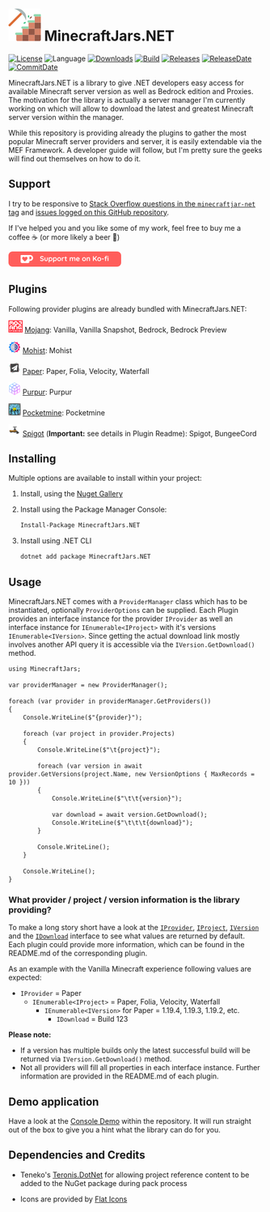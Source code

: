 ![MinecraftJars.NET](Resources/MinecraftJarsNET-Logo-64px.png "MinecraftJars.NET")
MinecraftJars.NET
======

[![License](https://img.shields.io/github/license/tekgator/MinecraftJars.NET)](LICENSE)
![Language](https://img.shields.io/github/languages/top/tekgator/MinecraftJars.NET)
[![Downloads](https://img.shields.io/nuget/dt/MinecraftJars.NET)](https://www.nuget.org/packages/MinecraftJars.NET)
[![Build](https://img.shields.io/github/actions/workflow/status/tekgator/MinecraftJars.NET/build-on-push.yml?branch=main)](https://github.com/tekgator/MinecraftJars.NET/actions/workflows/build-on-push.yml)
[![Releases](https://img.shields.io/github/v/release/tekgator/MinecraftJars.NET)](https://github.com/tekgator/MinecraftJars.NET/releases)
[![ReleaseDate](https://img.shields.io/github/release-date/tekgator/MinecraftJars.NET)](https://github.com/tekgator/MinecraftJars.NET/releases)
[![CommitDate](https://img.shields.io/github/last-commit/tekgator/MinecraftJars.NET)](https://github.com/tekgator/MinecraftJars.NET/commit)

MinecraftJars.NET is a library to give .NET developers easy access for available Minecraft server version as well as Bedrock edition and Proxies. 
The motivation for the library is actually a server manager I'm currently working on which will allow to download the latest and greatest Minecraft server version within the manager.

While this repository is providing already the plugins to gather the most popular Minecraft server providers and server, it is easily extendable via the MEF Framework. 
A developer guide will follow, but I'm pretty sure the geeks will find out themselves on how to do it.

## Support

I try to be responsive to [Stack Overflow questions in the `minecraftjar-net` tag](https://stackoverflow.com/questions/tagged/minecraftjar-net) and [issues logged on this GitHub repository](https://github.com/tekgator/MinecraftJar.NET/issues).

If I've helped you and you like some of my work, feel free to buy me a coffee ☕ (or more likely a beer 🍺)

[![ko-fi](Resources/support-kofi.png)](https://ko-fi.com/C0C7LO3V1)

## Plugins

Following provider plugins are already bundled with MinecraftJars.NET:

![Mojang](MinecraftJars.Plugin/MinecraftJars.Plugin.Mojang/Resources/Mojang-24px.png) [Mojang](MinecraftJars.Plugin/MinecraftJars.Plugin.Mojang):
Vanilla, Vanilla Snapshot, Bedrock, Bedrock Preview

![Mohist](MinecraftJars.Plugin/MinecraftJars.Plugin.Mohist/Resources/Mohist-24px.png) [Mohist](MinecraftJars.Plugin/MinecraftJars.Plugin.Mohist): 
Mohist

![Paper](MinecraftJars.Plugin/MinecraftJars.Plugin.Paper/Resources/Paper-24px.png) [Paper](MinecraftJars.Plugin/MinecraftJars.Plugin.Paper): 
Paper, Folia, Velocity, Waterfall

![Purpur](MinecraftJars.Plugin/MinecraftJars.Plugin.Purpur/Resources/Purpur-24px.png) [Purpur](MinecraftJars.Plugin/MinecraftJars.Plugin.Purpur):
Purpur

![Pocketmine](MinecraftJars.Plugin/MinecraftJars.Plugin.Pocketmine/Resources/Pocketmine-24px.png) [Pocketmine](MinecraftJars.Plugin/MinecraftJars.Plugin.Pocketmine):
Pocketmine

![Spigot](MinecraftJars.Plugin/MinecraftJars.Plugin.Spigot/Resources/Spigot-24px.png) [Spigot](MinecraftJars.Plugin/MinecraftJars.Plugin.Spigot)
(**Important:** see details in Plugin Readme): Spigot, BungeeCord 

## Installing

Multiple options are available to install within your project:

1. Install, using the [Nuget Gallery](https://www.nuget.org/packages/MinecraftJars.NET)

2. Install using the Package Manager Console:
   ```ps
   Install-Package MinecraftJars.NET 
   ```
3. Install using .NET CLI
   ```cmd
   dotnet add package MinecraftJars.NET
   ```

## Usage

MinecraftJars.NET comes with a `ProviderManager` class which has to be instantiated, optionally `ProviderOptions` can be supplied. 
Each Plugin provides an interface instance for the provider `IProvider` as well an interface instance for `IEnumerable<IProject>` with it's versions `IEnumerable<IVersion>`.
Since getting the actual download link mostly involves another API query it is accessible via the `IVersion.GetDownload()` method.

```CSharp
using MinecraftJars;

var providerManager = new ProviderManager();

foreach (var provider in providerManager.GetProviders())
{
    Console.WriteLine($"{provider}");

    foreach (var project in provider.Projects)
    {
        Console.WriteLine($"\t{project}");     
        
        foreach (var version in await provider.GetVersions(project.Name, new VersionOptions { MaxRecords = 10 }))
        {
            Console.WriteLine($"\t\t{version}");

            var download = await version.GetDownload();
            Console.WriteLine($"\t\t\t{download}");
        }
        
        Console.WriteLine();
    }
    
    Console.WriteLine();
}

```


### What provider / project / version information is the library providing?

To make a long story short have a look at the [`IProvider`](MinecraftJars.Core/Providers/IProvider.cs), [`IProject`](MinecraftJars.Core/Projects/IProject.cs), [`IVersion`](MinecraftJars.Core/Versions/IVersion.cs) and the [`IDownload`](MinecraftJars.Core/Downloads/IDownload.cs) interface to see what values are returned by default. 
Each plugin could provide more information, which can be found in the README.md of the corresponding plugin.

As an example with the Vanilla Minecraft experience following values are expected:
 - `IProvider` = Paper
   - `IEnumerable<IProject>` = Paper, Folia, Velocity, Waterfall
     - `IEnumerable<IVersion>` for Paper = 1.19.4, 1.19.3, 1.19.2, etc.
       - `IDownload` = Build 123  

**Please note:** 
- If a version has multiple builds only the latest successful build will be returned via `IVersion.GetDownload()` method.
- Not all providers will fill all properties in each interface instance. Further information are provided in the README.md of each plugin.


## Demo application

Have a look at the [Console Demo](MinecraftJars.Demo/MinecraftJars.Demo.Console) within the repository.
It will run straight out of the box to give you a hint what the library can do for you.


## Dependencies and Credits

- Teneko's [Teronis.DotNet](https://github.com/teneko/Teronis.DotNet/tree/develop/src/MSBuild/Packaging/ProjectBuildInPackage) for allowing project reference content to be added to the NuGet package during pack process

- Icons are provided by [Flat Icons](https://www.flaticon.com)
